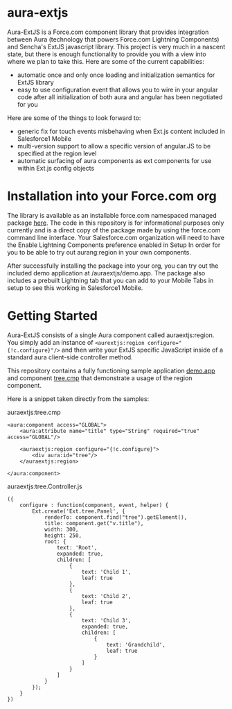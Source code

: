 aura-extjs
==========
Aura-ExtJS is a Force.com component library that provides integration between Aura (technology that powers Force.com Lightning Components) and Sencha's ExtJS javascript library. This project is very much in a nascent state, but there is enough functionality to provide you with a view into where we plan to take this. Here are some of the current capabilities:

- automatic once and only once loading and initialization semantics for ExtJS library
- easy to use configuration event that allows you to wire in your angular code after all initialization of both aura and angular has been negotiated for you

Here are some of the things to look forward to:

- generic fix for touch events misbehaving when Ext.js content included in Salesforce1 Mobile
- multi-version support to allow a specific version of angular.JS to be specified at the region level
- automatic surfacing of aura components as ext components for use within Ext.js config objects

Installation into your Force.com org
====================================
The library is available as an installable force.com namespaced managed package [here](https://login.salesforce.com/packaging/installPackage.apexp?p0=04tj0000001eans). The code in this repository is for informational purposes only currently and is a direct copy of the package made by using the force.com command line interface. Your Salesforce.com organization will need to have the Enable Lightning Components preference enabled in Setup In order for you to be able to try out aurang:region in your own components.

After successfully installing the package into your org, you can try out the included demo application at /auraextjs/demo.app. The package also includes a prebuilt Lightning tab that you can add to your Mobile Tabs in setup to see this working in Salesforce1 Mobile.

Getting Started
===============
Aura-ExtJS consists of a single Aura component called auraextjs:region. You simply add an instance of `<aurextjs:region configure="{!c.configure}"/>` and then write your ExtJS specific JavaScript inside of a standard aura client-side controller method.

This repository contains a fully functioning sample application [demo.app](https://github.com/forcedotcom/aura-extjs/blob/master/metadata/aura/demo/demoApplication.app) and component [tree.cmp](https://github.com/forcedotcom/aura-extjs/tree/master/metadata/aura/tree) that demonstrate a usage of the region component.

Here is a snippet taken directly from the samples:

auraextjs:tree.cmp
```
<aura:component access="GLOBAL">
    <aura:attribute name="title" type="String" required="true" access="GLOBAL"/>

    <auraextjs:region configure="{!c.configure}">
        <div aura:id="tree"/>
    </auraextjs:region>

</aura:component>
```

auraextjs:tree.Controller.js
```
({
	configure : function(component, event, helper) {
        Ext.create('Ext.tree.Panel', {
            renderTo: component.find("tree").getElement(),
            title: component.get("v.title"),
            width: 300,
            height: 250,
            root: {
                text: 'Root',
                expanded: true,
                children: [
                    {
                        text: 'Child 1',
                        leaf: true
                    },
                    {
                        text: 'Child 2',
                        leaf: true
                    },
                    {
                        text: 'Child 3',
                        expanded: true,
                        children: [
                            {
                                text: 'Grandchild',
                                leaf: true
                            }
                        ]
                    }
                ]
            }
        });
	}
})
```

